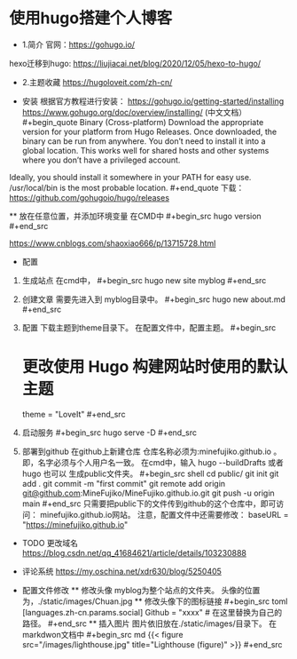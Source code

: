 # 使用hugo搭建个人博客


* 1.简介
  官网：https://gohugo.io/
  
hexo迁移到hugo:
https://liujiacai.net/blog/2020/12/05/hexo-to-hugo/

* 2.主题收藏
https://hugoloveit.com/zh-cn/


* 安装
根据官方教程进行安装：
https://gohugo.io/getting-started/installing
https://www.gohugo.org/doc/overview/installing/ (中文文档）
#+begin_quote
Binary (Cross-platform) 
Download the appropriate version for your platform from Hugo Releases. Once downloaded, the binary can be run from anywhere. You don’t need to install it into a global location. This works well for shared hosts and other systems where you don’t have a privileged account.

Ideally, you should install it somewhere in your PATH for easy use. /usr/local/bin is the most probable location.
#+end_quote
下载：
https://github.com/gohugoio/hugo/releases

** 放在任意位置，并添加环境变量
在CMD中
#+begin_src 
hugo version
#+end_src

https://www.cnblogs.com/shaoxiao666/p/13715728.html

* 配置
1. 生成站点
   在cmd中，
   #+begin_src
   hugo new site myblog
   #+end_src

2. 创建文章
   需要先进入到 myblog目录中。
   #+begin_src
   hugo new about.md
   #+end_src

3. 配置
   下载主题到theme目录下。
   在配置文件中，配置主题。
   #+begin_src
   # 更改使用 Hugo 构建网站时使用的默认主题
   theme = "LoveIt"
   #+end_src
   
3. 启动服务
   #+begin_src
   hugo serve -D
   #+end_src

4. 部署到github
   在github上新建仓库
   仓库名称必须为:minefujiko.github.io 。即，名字必须与个人用户名一致。
   在cmd中，输入 hugo --buildDrafts 或者 hugo 也可以
   生成public文件夹。
   #+begin_src shell
     cd public/
     git init
     git add .
     git commit -m "first commit"
     git remote add origin git@github.com:MineFujiko/MineFujiko.github.io.git
     git push -u origin main
   #+end_src
只需要把public下的文件传到github的这个仓库中，即可访问：
minefujiko.github.io网站。
注意，配置文件中还需要修改：
baseURL = "https://minefujiko.github.io"

* TODO 更改域名
https://blog.csdn.net/qq_41684621/article/details/103230888

* 评论系统
https://my.oschina.net/xdr630/blog/5250405

* 配置文件修改
** 修改头像
myblog为整个站点的文件夹。
头像的位置为，./static/images/Chuan.jpg
** 修改头像下的图标链接
#+begin_src toml
[languages.zh-cn.params.social]
  Github = "xxxx" # 在这里替换为自己的路径。
#+end_src
** 插入图片
图片依旧放在./static/images/目录下。
在markdwon文档中
#+begin_src md
{{< figure src="/images/lighthouse.jpg" title="Lighthouse (figure)" >}}
#+end_src

